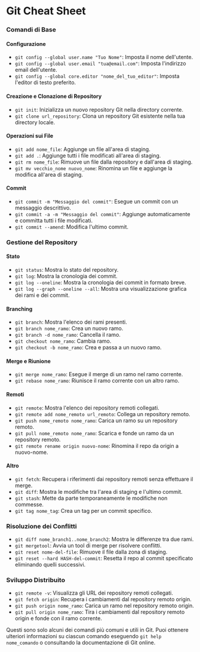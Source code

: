 <!-- @format -->

# Git Cheat Sheet

### Comandi di Base

#### Configurazione

- `git config --global user.name "Tuo Nome"`: Imposta il nome dell'utente.
- `git config --global user.email "tua@email.com"`: Imposta l'indirizzo email dell'utente.
- `git config --global core.editor "nome_del_tuo_editor"`: Imposta l'editor di testo preferito.

#### Creazione e Clonazione di Repository

- `git init`: Inizializza un nuovo repository Git nella directory corrente.
- `git clone url_repository`: Clona un repository Git esistente nella tua directory locale.

#### Operazioni sui File

- `git add nome_file`: Aggiunge un file all'area di staging.
- `git add .`: Aggiunge tutti i file modificati all'area di staging.
- `git rm nome_file`: Rimuove un file dalla repository e dall'area di staging.
- `git mv vecchio_nome nuovo_nome`: Rinomina un file e aggiunge la modifica all'area di staging.

#### Commit

- `git commit -m "Messaggio del commit"`: Esegue un commit con un messaggio descrittivo.
- `git commit -a -m "Messaggio del commit"`: Aggiunge automaticamente e committa tutti i file modificati.
- `git commit --amend`: Modifica l'ultimo commit.

### Gestione del Repository

#### Stato

- `git status`: Mostra lo stato del repository.
- `git log`: Mostra la cronologia dei commit.
- `git log --oneline`: Mostra la cronologia dei commit in formato breve.
- `git log --graph --oneline --all`: Mostra una visualizzazione grafica dei rami e dei commit.

#### Branching

- `git branch`: Mostra l'elenco dei rami presenti.
- `git branch nome_ramo`: Crea un nuovo ramo.
- `git branch -d nome_ramo`: Cancella il ramo.
- `git checkout nome_ramo`: Cambia ramo.
- `git checkout -b nome_ramo`: Crea e passa a un nuovo ramo.

#### Merge e Riunione

- `git merge nome_ramo`: Esegue il merge di un ramo nel ramo corrente.
- `git rebase nome_ramo`: Riunisce il ramo corrente con un altro ramo.

#### Remoti

- `git remote`: Mostra l'elenco dei repository remoti collegati.
- `git remote add nome_remoto url_remoto`: Collega un repository remoto.
- `git push nome_remoto nome_ramo`: Carica un ramo su un repository remoto.
- `git pull nome_remoto nome_ramo`: Scarica e fonde un ramo da un repository remoto.
- `git remote rename origin nuovo-nome`: Rinomina il repo da origin a nuovo-nome.

#### Altro

- `git fetch`: Recupera i riferimenti dai repository remoti senza effettuare il merge.
- `git diff`: Mostra le modifiche tra l'area di staging e l'ultimo commit.
- `git stash`: Mette da parte temporaneamente le modifiche non commesse.
- `git tag nome_tag`: Crea un tag per un commit specifico.

### Risoluzione dei Conflitti

- `git diff nome_branch1..nome_branch2`: Mostra le differenze tra due rami.
- `git mergetool`: Avvia un tool di merge per risolvere conflitti.
- `git reset nome-del-file`: Rimuove il file dalla zona di staging.
- `git reset --hard HASH-del-commit`: Resetta il repo al commit specificato eliminando quelli successivi.

### Sviluppo Distribuito

- `git remote -v`: Visualizza gli URL dei repository remoti collegati.
- `git fetch origin`: Recupera i cambiamenti dal repository remoto origin.
- `git push origin nome_ramo`: Carica un ramo nel repository remoto origin.
- `git pull origin nome_ramo`: Tira i cambiamenti dal repository remoto origin e fonde con il ramo corrente.

Questi sono solo alcuni dei comandi più comuni e utili in Git. Puoi ottenere ulteriori informazioni su ciascun comando eseguendo `git help nome_comando` o consultando la documentazione di Git online.
